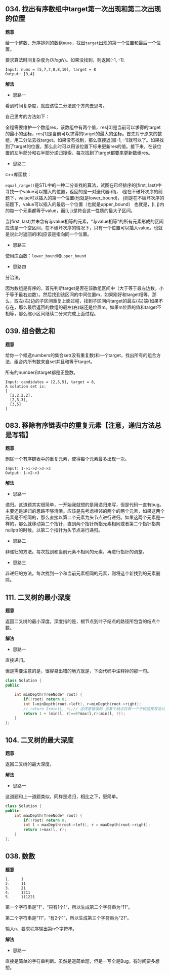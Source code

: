 ## 034. 找出有序数组中target第一次出现和第二次出现的位置

**题意**

给一个整数、升序排列的数组`nums`，找出`target`出现的第一个位置和最后一个位置。

要求算法时间复杂度为$O(log N)$。如果没找到，则返回[-1, -1].

```
Input: nums = [5,7,7,8,8,10], target = 8
Output: [3,4]
```

**解法**

- 思路一

看到时间复杂度，就应该往二分法这个方向去思考。

自己思考的方法如下：

全程需要维护一个数组res，该数组中有两个值，res[0]是当前可以求得的target的最小的坐标，res[1]是当前可以求得的target的最大的坐标。首先对于原来的数组，用二分法去找target。如果没有找到，那么直接返回[-1, -1]就可以了。如果找到了target的位置，那么此时可以用该位置下标来更新res的值。接下来，在该位置的左半部分和右半部分递归搜索，每次找到了target都要来更新数组res。

* 思路二

c++库函数：

`equal_range()`是STL中的一种二分查找的算法，试图在已经排序的[first, last)中寻找一个value可以插入的位置，返回的是一对迭代器i和j，
i是在不破坏次序的前题下，value可以插入的第一个位置(也就是lower_bound)，
j则是在不破坏次序的前题下，value可以插入的最后一个位置（也就是upper_bound）
也就是，[i, j)内的每一个元素都等于value，而[i, j)是符合这一性质的最大子区间。

当[first, last)并未含有与value相等的元素，“与value相等”的所有元素形成的区间应该是一个空区间，在不破坏次序的情况下，只有一个位置可以插入value。也就是说此时返回的i和j应该是指向同一个位置。

* 思路三

使用库函数：`lower_bound`和`upper_bound`

* 思路四

分治法。

因为数组是有序的，首先判断target是否在该数组区间中（大于等于最左边数，小于等于最右边数）。然后找到该区间的中间位置m，如果刚好和target相等，那么，取左(右)边的子区间重复上面过程，找到子区间内target的最左(右)端(如果不存在，那么最后返回的数组的最左(右)端还是位置m。如果m位置的值和target不相等，那么缩小区间继续二分来完成上面过程。

## 039. 组合数之和

**题意**

给你一个候选numbers的集合set(没有重复数)和一个target，找出所有的组合方法，组合内所有数来自set并且和等于target。

所有的number和target都是正整数。

```
Input: candidates = [2,3,5], target = 8,
A solution set is:
[
  [2,2,2,2],
  [2,3,3],
  [3,5]
]
```
## 083. 移除有序链表中的重复元素【注意，递归方法总是写错】

**题意**

删除一个有序链表中的重复元素，使得每个元素最多出现一次。

```
Input: 1->1->2->3->3
Output: 1->2->3
```

**解法**

* 思路一

递归。这道题其实很简单，一开始我就想的是用递归来写，但是代码一直有bug。主要还是递归的思路不够清晰。应该是先考虑相邻的两个的两个元素，如果这两个元素是不相同的，那么直接以第二个元素为头节点进行递归。如果这两个元素是一样的，那么就移动第二个指针，直到两个指针所指元素相同或者第二个指针指向nullptr的时候，以第二个指针为头节点进行递归。

* 思路二

非递归的方法。每次找到和当前元素不相同的元素，再进行指针的调整。

* 思路三

非递归的方法。每次找到一个和当前元素相同的元素，则将这个新找到的元素删除。

## 111. 二叉树的最小深度

**题意**

返回二叉树的最小深度。深度指的是，根节点到叶子结点的路径所包含的结点个数。

**解法**

* 思路一

直接递归。

但是需要注意的是，很容易出错的地方就是，下面代码中注释掉的那一句。

```cpp
class Solution {
public:

    int minDepth(TreeNode* root) {
        if(!root) return 0;
        int l=minDepth(root->left), r=minDepth(root->right);
        // return 1+min(l, r);// 这样是错误的 当某个结点仅有一个子树这样写会认为该结点的高度为1   而实际上路径长度指的是到叶子结点的距离，
        return 1 + (min(l, r)==0?max(l,r):min(l, r)); 
    }
};
```

## 104. 二叉树的最大深度

**题意**

返回二叉树的最大深度。

**解法**

* 思路一

这道题和上一道题类似，同样是递归，相比之下，更简单。

```cpp
class Solution {
public:
    int maxDepth(TreeNode* root) {
        if(!root) return 0;
        int l = maxDepth(root->left), r = maxDepth(root->right);
        return 1+max(l, r);
    }
};
```

## 038. 数数

**题意**

```
1.     1
2.     11
3.     21
4.     1211
5.     111221
```

第一个字符串是"1"，“只有1个1”，所以生成第二个字符串为“11”。

第二个字符串是“11”，“有2个1”，所以生成第三个字符串为“21”。

输入n，要求程序输出第n个字符串。

**解法**

* 思路一

直接是简单的字符串判断。虽然是道简单题，但是一写全是Bug。有时间要多想想。